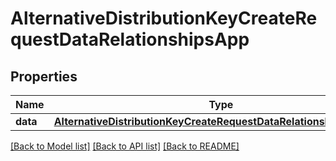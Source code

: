 # AlternativeDistributionKeyCreateRequestDataRelationshipsApp

## Properties
Name | Type | Description | Notes
------------ | ------------- | ------------- | -------------
**data** | [**AlternativeDistributionKeyCreateRequestDataRelationshipsAppData**](AlternativeDistributionKeyCreateRequestDataRelationshipsAppData.md) |  | [optional] 

[[Back to Model list]](../README.md#documentation-for-models) [[Back to API list]](../README.md#documentation-for-api-endpoints) [[Back to README]](../README.md)


